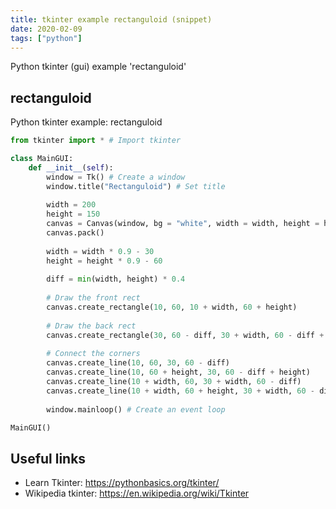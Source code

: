 ```yaml
---
title: tkinter example rectanguloid (snippet)
date: 2020-02-09
tags: ["python"]
---
```

Python tkinter (gui) example 'rectanguloid'


## rectanguloid

Python tkinter example: rectanguloid

```python
from tkinter import * # Import tkinter

class MainGUI:
    def __init__(self):   
        window = Tk() # Create a window
        window.title("Rectanguloid") # Set title
        
        width = 200
        height = 150
        canvas = Canvas(window, bg = "white", width = width, height = height)
        canvas.pack()
        
        width = width * 0.9 - 30
        height = height * 0.9 - 60
        
        diff = min(width, height) * 0.4
            
        # Draw the front rect
        canvas.create_rectangle(10, 60, 10 + width, 60 + height)
        
        # Draw the back rect
        canvas.create_rectangle(30, 60 - diff, 30 + width, 60 - diff + height)
        
        # Connect the corners
        canvas.create_line(10, 60, 30, 60 - diff)
        canvas.create_line(10, 60 + height, 30, 60 - diff + height)
        canvas.create_line(10 + width, 60, 30 + width, 60 - diff)
        canvas.create_line(10 + width, 60 + height, 30 + width, 60 - diff + height)
        
        window.mainloop() # Create an event loop

MainGUI()


```

## Useful links

- Learn Tkinter: https://pythonbasics.org/tkinter/
- Wikipedia tkinter: https://en.wikipedia.org/wiki/Tkinter
